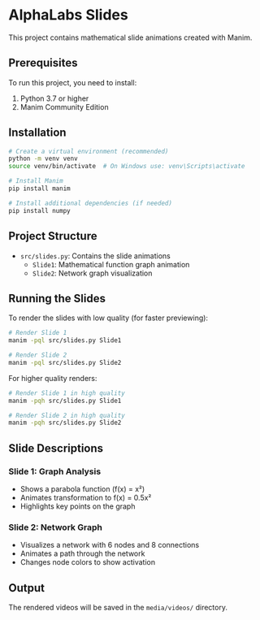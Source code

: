 # AlphaLabs Slides

This project contains mathematical slide animations created with Manim.

## Prerequisites

To run this project, you need to install:

1. Python 3.7 or higher
2. Manim Community Edition

## Installation

```bash
# Create a virtual environment (recommended)
python -m venv venv
source venv/bin/activate  # On Windows use: venv\Scripts\activate

# Install Manim
pip install manim

# Install additional dependencies (if needed)
pip install numpy
```

## Project Structure

- `src/slides.py`: Contains the slide animations
  - `Slide1`: Mathematical function graph animation
  - `Slide2`: Network graph visualization

## Running the Slides

To render the slides with low quality (for faster previewing):

```bash
# Render Slide 1
manim -pql src/slides.py Slide1

# Render Slide 2
manim -pql src/slides.py Slide2
```

For higher quality renders:

```bash
# Render Slide 1 in high quality
manim -pqh src/slides.py Slide1

# Render Slide 2 in high quality
manim -pqh src/slides.py Slide2
```

## Slide Descriptions

### Slide 1: Graph Analysis
- Shows a parabola function (f(x) = x²)
- Animates transformation to f(x) = 0.5x²
- Highlights key points on the graph

### Slide 2: Network Graph
- Visualizes a network with 6 nodes and 8 connections
- Animates a path through the network
- Changes node colors to show activation

## Output

The rendered videos will be saved in the `media/videos/` directory.
